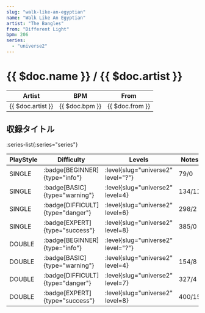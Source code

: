 ```yaml
---
slug: "walk-like-an-egyptian"
name: "Walk Like An Egyptian"
artist: "The Bangles"
from: "Different Light"
bpm: 206
series:
  - "universe2"
---
```


# {{ $doc.name }} / {{ $doc.artist }}

|Artist|BPM|From|
|------|---|----|
|{{ $doc.artist }}|{{ $doc.bpm }}|{{ $doc.from }}|

## 収録タイトル

:series-list{:series="series"}

|PlayStyle|Difficulty|Levels|Notes|Movie|
|---------|----------|------|-----|-----|
|SINGLE| :badge[BEGINNER]{type="info"}|<div class="field is-grouped is-grouped-multiline"> :level{slug="universe2" level="?"}</div>|79/0||
|SINGLE| :badge[BASIC]{type="warning"}|<div class="field is-grouped is-grouped-multiline"> :level{slug="universe2" level=4}</div>|134/11||
|SINGLE| :badge[DIFFICULT]{type="danger"}|<div class="field is-grouped is-grouped-multiline"> :level{slug="universe2" level=6}</div>|298/2||
|SINGLE| :badge[EXPERT]{type="success"}|<div class="field is-grouped is-grouped-multiline"> :level{slug="universe2" level=8}</div>|385/0||
|DOUBLE| :badge[BEGINNER]{type="info"}|<div class="field is-grouped is-grouped-multiline"> :level{slug="universe2" level="?"}</div>|||
|DOUBLE| :badge[BASIC]{type="warning"}|<div class="field is-grouped is-grouped-multiline"> :level{slug="universe2" level=4}</div>|154/8||
|DOUBLE| :badge[DIFFICULT]{type="danger"}|<div class="field is-grouped is-grouped-multiline"> :level{slug="universe2" level=7}</div>|327/4||
|DOUBLE| :badge[EXPERT]{type="success"}|<div class="field is-grouped is-grouped-multiline"> :level{slug="universe2" level=8}</div>|400/15||
